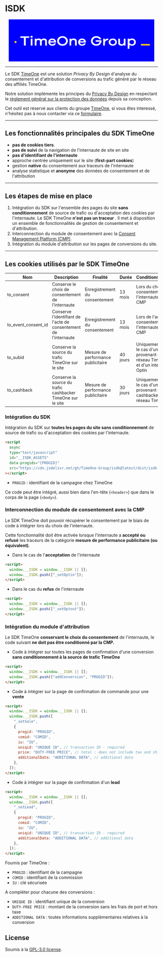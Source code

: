 # ISDK

<p align="center">
    <img src="logo_TimeOneGroup_blanc_jaune_Jpeg_RVB.jpg" alt="Ibis logo" width="480">
</p>

---

Le SDK [TimeOne](https://timeone.io) est une solution _Privacy By Design_ d'analyse du consentement et d'attribution de conversions au trafic généré par le réseau des affiliés TimeOne.

Notre solution implémente les principes du [Privacy By Design](https://fr.wikipedia.org/wiki/Protection_de_la_vie_priv%C3%A9e_d%C3%A8s_la_conception) en respectant le [règlement général sur la protection des données](https://fr.wikipedia.org/wiki/R%C3%A8glement_g%C3%A9n%C3%A9ral_sur_la_protection_des_donn%C3%A9es) depuis sa conception.

Cet outil est réservé aux clients du groupe [TimeOne](https://timeone.io), si vous êtes interessé, n'hésitez pas à nous contacter via ce [formulaire](https://www.timeonegroup.com/contact/).

---

## Les fonctionnalités principales du SDK TimeOne

- **pas de cookies tiers**.
- **pas de suivi** de la navigation de l'internaute de site en site
- **pas d'identifiant de l'internaute**
- approche centrée uniquement sur le site (**first-part cookies**)
- gestion **native** du consentement aux traceurs de l'internaute
- analyse statistique et **anonyme** des données de consentement et de l'attribution

---

## Les étapes de mise en place

1. Intégration du SDK sur l'ensemble des pages du site **sans conditionnement** de source de trafic ou d'acceptation des cookies par l'internaute. Le SDK TimeOne **n'est pas un traceur** . Il met à disposition un ensemble de fonctionnalités de gestion de consentement et d'attribution.
1. Interconnection du module de consentement avec la [Consent Management Platform (CMP)](https://www.cnil.fr/fr/definition/consent-management-platform-cmp-ou-plateforme-de-gestion-du-consentement).
1. Intégration du module d'attribution sur les pages de conversions du site.

---

## Les cookies utilisés par le SDK TimeOne

| Nom                 | Description                                                      | Finalité                           | Durée    | Conditionnement                                                                         | Consentement                                     |
| ------------------- | ---------------------------------------------------------------- | ---------------------------------- | -------- | --------------------------------------------------------------------------------------- | ------------------------------------------------ |
| to_consent          | Conserve le choix de consentement de l'internaute                | Enregistrement du consentement     | 13 mois  | Lors du choix du consentement de l'internaute via le CMP                                | Strictement nécessaire                           |
| to_event_consent_id | Conserve l'identifiant de l'acte de consentement de l'internaute | Enregistrement du consentement     | 13 mois  | Lors de l'acte de consentement de l'internaute via le CMP                               | Consentement                                     |
| to_subid            | Conserve la source du trafic TimeOne sur le site                 | Mesure de performance publicitaire | 40 jours | Uniquement dans le cas d'un trafic provenant du réseau TimeOne et d'un internaute Optin | Consentement                                     |
| to_cashback         | Conserve la source du trafic cashbacker TimeOne sur le site      | Mesure de performance publicitaire | 30 jours | Uniquement dans le cas d'un trafic provenant d'un cashbacker du réseau TimeOne          | Exempté de consentement (strictement necessaire) |

### Intégration du SDK

Intégration du SDK sur **toutes les pages du site sans conditionnement** de source de trafic ou d'acceptation des cookies par l'internaute.

```html
<script
  async
  type="text/javascript"
  id="__ISDK_ASSETS"
  data-progids="[PROGID]"
  src="https://cdn.jsdelivr.net/gh/TimeOne-Group/isdk@latest/dist/isdk.min.js"
></script>
```

- `PROGID` : identifiant de la campagne chez TimeOne

Ce code peut être intégré, aussi bien dans l'en-tête (`<header>`) que dans le corps de la page (`<body>`).

### Interconnection du module de consentement avec la CMP

Le SDK TimeOne doit pouvoir récupérer le consentement par le biais de code à intégrer lors du choix de l'internaute.

Cette fonctionnalité doit être activée lorsque l'internaute a **accepté ou refusé** les traceurs de la catégorie **mesure de performance publicitaire (ou équivalent)**.

- Dans le cas de l'**acceptation** de l'internaute

```html
<script>
  window.__ISDK = window.__ISDK || [];
  window.__ISDK.push(["_setOptin"]);
</script>
```

- Dans le cas du **refus** de l'internaute

```html
<script>
  window.__ISDK = window.__ISDK || [];
  window.__ISDK.push(["_setOptout"]);
</script>
```

### Intégration du module d'attribution

Le SDK TimeOne **conservant le choix du consentement** de l'internaute, le code suivant **ne doit pas être conditionné par la CMP.**

- Code à intégrer sur toutes les pages de confirmation d'une conversion **sans conditionnement à la source de trafic TimeOne**

```html
<script>
  window.__ISDK = window.__ISDK || [];
  window.__ISDK.push(["addConversion", "PROGID"]);
</script>
```

- Code à intégrer sur la page de confirmation de commande pour une **vente**

```html
<script>
  window.__ISDK = window.__ISDK || [];
  window.__ISDK.push([
    "_setSale",
    {
      progid: "PROGID",
      comid: "COMID",
      iu: "IU",
      uniqid: "UNIQUE ID", // transaction ID - required
      price: "DUTY-FREE PRICE", // total : does not include tax and shipping - required
      additionalData: "ADDITIONAL DATA", // additional data
    },
  ]);
</script>
```

- Code à intégrer sur la page de confirmation d'un **lead**

```html
<script>
  window.__ISDK = window.__ISDK || [];
  window.__ISDK.push([
    "_setLead",
    {
      progid: "PROGID",
      comid: "COMID",
      iu: "IU",
      uniqid: "UNIQUE ID", // transaction ID - required
      additionalData: "ADDITIONAL DATA", // additional data
    },
  ]);
</script>
```

Fournis par TimeOne :

- `PROGID` : identifiant de la campagne
- `COMID` : identifiant de la commission
- `IU` : clé sécurisée

A compléter pour chacune des conversions :

- `UNIQUE ID` : identifiant unique de la conversion
- `DUTY-FREE PRICE` : montant de la conversion sans les frais de port et hors taxe
- `ADDITIONAL DATA` : toutes informations supplémentaires relatives à la conversion

## License

Soumis à la [GPL-3.0 license](LICENSE).
